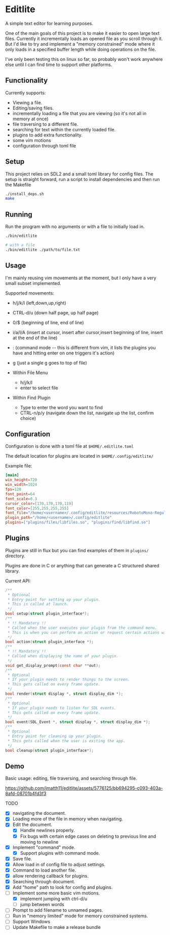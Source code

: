 # Editlite

A simple text editor for learning purposes.

One of the main goals of this project is to make it easier to open large text files. Currently it incrementally loads an opened file as you scroll through it.
But I'd like to try and implement a "memory constrained" mode where it only loads in a specified buffer length while doing operations on the file.

I've only been testing this on linux so far, so probably won't work anywhere else until I can find time to support other platforms.

## Functionality

Currently supports:
- Viewing a file.
- Editing/saving files.
- incrementally loading a file that you are viewing (so it's not all in memory at once)
- file traversing to a different file.
- searching for text within the currently loaded file.
- plugins to add extra functionality.
- some vim motions
- configuration through toml file

## Setup

This project relies on SDL2 and a small toml library for config files.
The setup is straight forward, run a script to install dependencies and then run the Makefile


```bash
./install_deps.sh
make
```

## Running

Run the program with no arguments or with a file to initially load in.
```bash
./bin/editlite
```

```bash
# with a file
./bin/editlite ./path/to/file.txt
```

## Usage

I'm mainly reusing vim movements at the moment, but I only have a very small subset implemented.

Supported movements:
- h/j/k/l (left,down,up,right)
- CTRL-d/u (down half page, up half page)
- 0/$ (beginning of line, end of line)
- i/a/I/A (insert at cursor, insert after cursor,insert beginning of line, insert at the end of the line)
- : (command mode -- this is different from vim, it lists the plugins you have and hitting enter on one triggers it's action)
- g (just a single g goes to top of file)

- Within File Menu
    - h/j/k/l
    - enter to select file
- Within Find Plugin
    - Type to enter the word you want to find
    - CTRL-n/p/y (navigate down the list, navigate up the list, confirm choice)

## Configuration

Configuration is done with a toml file at `$HOME/.editlite.toml`

The default location for plugins are located in `$HOME/.config/editlite/`

Example file:
```toml
[main]
win_height=720
win_width=1024
fps=120
font_point=64
font_scale=0.3
cursor_color=[170,170,170,119]
font_color=[255,255,255,255]
font_file="/home/<username>/.config/editlite/resources/RobotoMono-Regular.ttf"
plugin_path="/home/<username>/.config/editlite"
plugins=["plugins/files/libfiles.so", "plugins/find/libfind.so"]
```

## Plugins

Plugins are still in flux but you can find examples of them in `plugins/` directory.

Plugins are done in C or anything that can generate a C structured shared library.

Current API:
```c
/**
 * Optional
 * Entry point for setting up your plugin.
 * This is called at launch.
 */
bool setup(struct plugin_interface*);
/**
 * !! Mandatory !!
 * Called when the user executes your plugin from the command menu.
 * This is when you can perform an action or request certain actions with dispatch calls.
 */
bool action(struct plugin_interface *);
/**
 * !! Mandatory !!
 * Called when displaying the name of your plugin.
 */
void get_display_prompt(const char **out);
/**
 * Optional
 * If your plugin needs to render things to the screen.
 * This gets called on every frame update.
 */
bool render(struct display *, struct display_dim *);
/**
 * Optional
 * If your plugin needs to listen for SDL events.
 * This gets called on every frame update.
 */
bool event(SDL_Event *, struct display *, struct display_dim *);
/**
 * Optional
 * Entry point for cleaning up your plugin.
 * This gets called when the user is exiting the app.
 */
bool cleanup(struct plugin_interface*);
```

## Demo

Basic usage: editing, file traversing, and searching through file.

https://github.com/jmatth11/editlite/assets/5776125/bb694295-c093-403a-8afd-08701b4fd3f3


TODO
- [x] navigating the document.
- [x] Loading more of the file in memory when navigating.
- [x] Edit the document.
    - [x] Handle newlines properly.
    - [x] Fix bugs with certain edge cases on deleting to previous line and moving to newline
- [x] Implement "command" mode.
    - [x] Support plugins with command mode.
- [x] Save file.
- [x] Allow load in of config file to adjust settings.
- [x] Command to load another file.
- [x] allow rendering callback for plugins.
- [x] Searching through document.
- [x] Add "home" path to look for config and plugins.
- [ ] Implement some more basic vim motions.
    - [x] implement jumping with ctrl-d/u
    - [ ] jump between words
- [ ] Prompt to add filename to unnamed pages.
- [ ] Run in "memory limited" mode for memory constrained systems.
- [ ] Support Windows
- [ ] Update Makefile to make a release bundle
